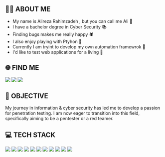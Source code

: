 ## 👨‍💻 ABOUT ME 
- My name is Alireza Rahimzadeh , but you can call me Ali 👋 
- I have a bachelor degree in Cyber Security 📚
- Finding bugs makes me really happy 🕷️
- I also enjoy playing with Ptyhon 🐍
- Currently I am tryint to develop my own automation framewrok 🤫
- I'd like to test web applications for a living 👀


## 🌐 FIND ME
<a href="https://www.linkedin.com/in/alireza-rahimzadeh-467567298/"><img src="https://img.shields.io/badge/LinkedIn-%230077B5.svg?logo=linkedin&logoColor=white"></a>
<a href="https://medium.com/@aliraah"><img src="https://img.shields.io/badge/Medium-black?logo=medium&logoColor=white"></a>
<a href="https://discord.com/users/1174793048857772086"><img src="https://img.shields.io/badge/Discord-%237289DA.svg?logo=discord&logoColor=white"></a>

## 🏹 OBJECTIVE  
My journey in information & cyber security has led me to develop a passion for penetration testing. I am now eager to transition into this field, specifically aiming to be a pentester or a red teamer.

## 💻 TECH STACK
<a href="#"><img src="https://img.shields.io/badge/OWASP-Top10-red?style=for-the-badge&logo=OWASP"></a>
<a href="#"><img src="https://img.shields.io/badge/Python-3776AB?logo=python&logoColor=fff&style=for-the-badge"></a>
<a href="#"><img src="https://img.shields.io/badge/GNU%20Bash-4EAA25?logo=gnubash&logoColor=fff&style=for-the-badge"></a>
<a href="#"><img src="https://img.shields.io/badge/MongoDB-47A248?logo=mongodb&logoColor=fff&style=for-the-badge"></a> 
<a href="#"><img src="https://img.shields.io/badge/MySQL-4479A1?logo=mysql&logoColor=fff&style=for-the-badge"></a> 
<a href="#"><img src="https://img.shields.io/badge/Kali%20Linux-557C94?logo=kalilinux&logoColor=fff&style=for-the-badge"></a>
<a href="#"><img src="https://img.shields.io/badge/Ubuntu-E95420?logo=ubuntu&logoColor=fff&style=for-the-badge"></a>
<a href="#"><img src="https://img.shields.io/badge/Metasploit-2596CD?logo=metasploit&logoColor=fff&style=for-the-badge"></a>
<a href="#"><img src="https://img.shields.io/badge/Burp%20Suite-F63?logo=burpsuite&logoColor=fff&style=for-the-badge"></a>
<a href="#"><img src="https://img.shields.io/badge/GitHub-181717?logo=github&logoColor=fff&style=for-the-badge"></a>
<a href="#"><img src="https://img.shields.io/badge/Flask-000?logo=flask&logoColor=fff&style=for-the-badge"></a>

<!--- 
Ubuntu
MySQL
Javascript
Burpsuite
Metasploit
OWASP ZAP
Notion
XMind
Streamlit
Wordpress
--->

<!--- 
<a href="#"><img src="https://img.shields.io/badge/OWASP-Top10-red?style=for-the-badge&logo=OWASP"></a>
<a href="#"><img src="https://img.shields.io/badge/Python-3f7bac?style=for-the-badge&logo=python&labelColor=fed949"></a>
<a href="#"><img src="https://img.shields.io/badge/Bash-Scripting-4EAA25?style=for-the-badge&logo=gnubash&logoColor=4EAA25&labelColor=040404"></a>
<a href="#"><img src="https://img.shields.io/badge/Mongo-DB-459a44?style=for-the-badge&logo=mongodb&labelColor=49474a"></a> 
<a href="#"><img src="https://img.shields.io/badge/Kali-060a11?labelColor=3f7be8&style=for-the-badge&logo=kalilinux&logoColor=black"></a>
<a href="#"><img src="https://img.shields.io/badge/Ubuntu-E95420?logo=ubuntu&logoColor=fff&style=for-the-badge"></a>
--->

<!---
aliraah/aliraah is a ✨ special ✨ repository because its `README.md` (this file) appears on your GitHub profile.
You can click the Preview link to take a look at your changes.
--->
